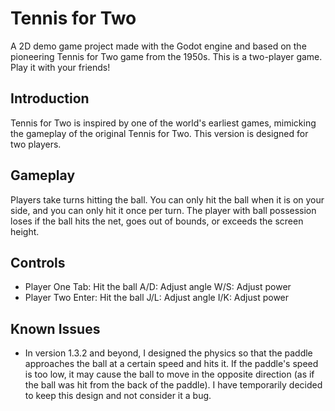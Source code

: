 # Tennis for Two
A 2D demo game project made with the Godot engine and based on the pioneering Tennis for Two game from the 1950s.
This is a two-player game. Play it with your friends!

## Introduction
Tennis for Two is inspired by one of the world's earliest games, mimicking the gameplay of the original Tennis for Two. This version is designed for two players.

## Gameplay
Players take turns hitting the ball. You can only hit the ball when it is on your side, and you can only hit it once per turn.
The player with ball possession loses if the ball hits the net, goes out of bounds, or exceeds the screen height.

## Controls
- Player One
Tab: Hit the ball
A/D: Adjust angle
W/S: Adjust power
- Player Two
Enter: Hit the ball
J/L: Adjust angle
I/K: Adjust power

## Known Issues
- In version 1.3.2 and beyond, I designed the physics so that the paddle approaches the ball at a certain speed and hits it. If the paddle's speed is too low, it may cause the ball to move in the opposite direction (as if the ball was hit from the back of the paddle). I have temporarily decided to keep this design and not consider it a bug.
